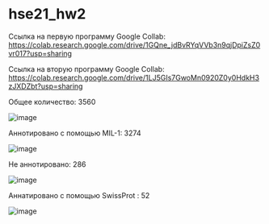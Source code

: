 # hse21_hw2
Ссылка на первую программу Google Collab: https://colab.research.google.com/drive/1GQne_jdBvRYqVVb3n9qjDpiZsZ0vr017?usp=sharing

Ссылка на вторую программу Google Collab: https://colab.research.google.com/drive/1LJ5GIs7GwoMn0920Z0y0HdkH3zJXDZbt?usp=sharing


Общее количество: 3560

![image](https://user-images.githubusercontent.com/71615626/146683396-6be65dff-052a-45dc-be43-8bf7f92c8d1d.png)


Аннотировано с помощью MIL-1: 3274

![image](https://user-images.githubusercontent.com/71615626/146683426-583c4b98-9255-4af8-968b-ea39df3b2267.png)


Не аннотировано: 286

![image](https://user-images.githubusercontent.com/71615626/146683445-b4ce7920-e1d4-4e9c-ba14-b40da7bc1800.png)


Аннатировано с помощью SwissProt : 52

![image](https://user-images.githubusercontent.com/71615626/146683473-dbae7cdf-f20f-4108-a3ec-e7f690d7f7a1.png)
